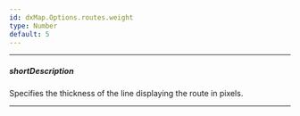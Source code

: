 ```yaml
---
id: dxMap.Options.routes.weight
type: Number
default: 5
---
```

---
##### shortDescription
Specifies the thickness of the line displaying the route in pixels.

---
